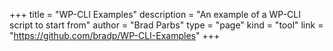 +++
title = "WP-CLI Examples"
description = "An example of a WP-CLI script to start from"
author = "Brad Parbs"
type = "page"
kind = "tool"
link = "https://github.com/bradp/WP-CLI-Examples"
+++

